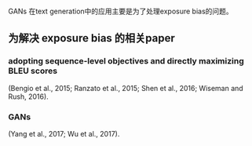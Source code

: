 ###
GANs 在text generation中的应用主要是为了处理exposure bias的问题。

## 为解决 exposure bias 的相关paper
### adopting sequence-level objectives and directly maximizing BLEU scores  
(Bengio et al., 2015; Ranzato et al., 2015; Shen et al., 2016; Wiseman and Rush, 2016).

### GANs
(Yang et al., 2017; Wu et al., 2017).
